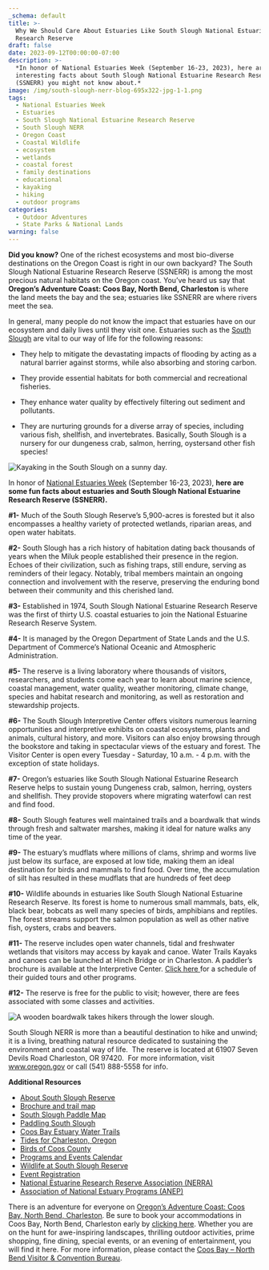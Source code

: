 ```yaml
---
_schema: default
title: >-
  Why We Should Care About Estuaries Like South Slough National Estuarine
  Research Reserve 
draft: false
date: 2023-09-12T00:00:00-07:00
description: >-
  *In honor of National Estuaries Week (September 16-23, 2023), here are some
  interesting facts about South Slough National Estuarine Research Reserve
  (SSNERR) you might not know about.*
image: /img/south-slough-nerr-blog-695x322-jpg-1-1.png
tags:
  - National Estuaries Week
  - Estuaries
  - South Slough National Estuarine Research Reserve
  - South Slough NERR
  - Oregon Coast
  - Coastal Wildlife
  - ecosystem
  - wetlands
  - coastal forest
  - family destinations
  - educational
  - kayaking
  - hiking
  - outdoor programs
categories:
  - Outdoor Adventures
  - State Parks & National Lands
warning: false
---
```

**Did you know?**&nbsp;One of the richest ecosystems and most bio-diverse destinations on the Oregon Coast is right in our own backyard? The South Slough National Estuarine Research Reserve (SSNERR) is among the most precious natural habitats on the Oregon coast. You’ve heard us say that **Oregon’s Adventure Coast: Coos Bay, North Bend, Charleston** is where the land meets the bay and the sea; estuaries like SSNERR are where rivers meet the sea.&nbsp;

In general, many people do not know the impact that estuaries have on our ecosystem and daily lives until they visit one. Estuaries such as the <a target="_blank" rel="noopener" href="https://www.oregon.gov/dsl/ss/pages/about.aspx">South Slough</a> are vital to our way of life for the following reasons:&nbsp;

* They help to mitigate the devastating impacts of flooding by acting as a natural barrier against storms, while also absorbing and storing carbon.&nbsp;

* They provide essential habitats for both commercial and recreational fisheries.&nbsp;

* They enhance water quality by effectively filtering out sediment and pollutants.

* They are nurturing grounds for a diverse array of species, including various fish, shellfish, and invertebrates. Basically, South Slough is a nursery for our dungeness crab, salmon, herring, oystersand other fish species!

![Kayaking in the South Slough on a sunny day.](/img/kayaking-on-a-sunny-day.jpg "Kayaking in the South Slough on a sunny day.")

In honor of <a target="_blank" rel="noopener" href="https://estuaries.org/get-involved/national-estuaries-week/">National Estuaries Week</a> (September 16-23, 2023), **here are some fun facts about estuaries and South Slough National Estuarine Research Reserve (SSNERR).**&nbsp;

**\#1-** Much of the South Slough Reserve’s 5,900-acres is forested but it also encompasses a healthy variety of protected wetlands, riparian areas, and open water habitats.&nbsp;

**\#2-** South Slough has a rich history of habitation dating back thousands of years when the Miluk people established their presence in the region. Echoes of their civilization, such as fishing traps, still endure, serving as reminders of their legacy. Notably, tribal members maintain an ongoing connection and involvement with the reserve, preserving the enduring bond between their community and this cherished land.

**\#3-** Established in 1974, South Slough National Estuarine Research Reserve was the first of thirty U.S. coastal estuaries to join the National Estuarine Research Reserve System.

**\#4-** It is managed by the Oregon Department of State Lands and the U.S. Department of Commerce’s National Oceanic and Atmospheric Administration.

**\#5-** The reserve is a living laboratory where thousands of visitors, researchers, and students come each year to learn about marine science, coastal management, water quality, weather monitoring, climate change, species and habitat research and monitoring, as well as restoration and stewardship projects.&nbsp;

**\#6-** The South Slough Interpretive Center offers visitors numerous learning opportunities and interpretive exhibits on coastal ecosystems, plants and animals, cultural history, and more. Visitors can also enjoy browsing through the bookstore and taking in spectacular views of the estuary and forest. The Visitor Center is open every Tuesday - Saturday, 10 a.m. - 4 p.m. with the exception of state holidays.

**\#7-** Oregon’s estuaries like South Slough National Estuarine Research Reserve helps to sustain young Dungeness crab, salmon, herring, oysters and shellfish. They provide stopovers where migrating waterfowl can rest and find food.

**\#8-** South Slough features well maintained trails and a boardwalk that winds through fresh and saltwater marshes, making it ideal for nature walks any time of the year.&nbsp;

**\#9-** The estuary’s mudflats where millions of clams, shrimp and worms live just below its surface, are exposed at low tide, making them an ideal destination for birds and mammals to find food. Over time, the accumulation of silt has resulted in these mudflats that are hundreds of feet deep&nbsp;

**\#10-** Wildlife abounds in estuaries like South Slough National Estuarine Research Reserve. Its forest is home to numerous small mammals, bats, elk, black bear, bobcats as well many species of birds, amphibians and reptiles. The forest streams support the salmon population as well as other native fish, oysters, crabs and beavers.&nbsp;

**\#11-** The reserve includes open water channels, tidal and freshwater wetlands that visitors may access by kayak and canoe. Water Trails Kayaks and canoes can be launched at Hinch Bridge or in Charleston. A paddler’s brochure is available at the Interpretive Center. [<u>Click here </u>](http://www.oregon.gov/dsl/SS/Pages/CommunityClassReg.aspx)for a schedule of their guided tours and other programs.&nbsp;

**\#12-** The reserve is free for the public to visit; however, there are fees associated with some classes and activities.&nbsp;

![A wooden boardwalk takes hikers through the lower slough.](/img/south-slough-walkway.jpg "A wooden boardwalk takes hikers through the lower slough")

South Slough NERR is more than a beautiful destination to hike and unwind; it is a living, breathing natural resource dedicated to sustaining the environment and coastal way of life.&nbsp; The reserve is located at 61907 Seven Devils Road Charleston, OR 97420.&nbsp; For more information, visit [<u>www.oregon.gov</u>](http://www.oregon.gov/dsl/SSNERR/Pages/index.aspx) or call (541) 888-5558 for info.

**Additional Resources**

* [<u>About South Slough Reserve</u>](https://www.oregon.gov/dsl/SS/Documents/SouthSloughReserve_OnePager.pdf)
* [<u>Brochure and trail map</u>](https://www.oregon.gov/dsl/SS/Documents/south_slough_brochure_0415.pdf)
* [<u>South Slough Paddle Map</u>](https://www.oregon.gov/dsl/SS/Documents/PaddleMap_NorthSouth.pdf)
* [<u>Paddling South Slough</u>](https://www.oregon.gov/dsl/SS/Documents/Paddling%20South%20Slough.pdf)
* [<u>Coos Bay Estuary Water Trails</u>](https://www.oregon.gov/dsl/SS/documents/CoosBayEstuary_waterTrails_brochure.pdf)
* [<u>Tides for Charleston, Oregon</u>](https://tidesandcurrents.noaa.gov/noaatidepredictions.html?id=9432780&amp;legacy=1)
* [<u>Birds of Coos County</u>](https://www.oregon.gov/dsl/SS/Documents/birdsofCoosCounty.pdf)
* [<u>Programs and Events Calendar</u>](https://www.oregon.gov/dsl/SS/Documents/Calendar.pdf)
* [<u>Wildlife at South Slough Reserve</u>](https://storymaps.arcgis.com/stories/6973b6879c83464eb186cf3159e06853)
* [<u>Event Registration</u>](https://www.oregon.gov/dsl/SS/Pages/CommunityClassReg.aspx)
* [<u>National Estuarine Research Reserve Association (NERRA)</u>](https://www.nerra.org/)&nbsp;
* [<u>Association of National Estuary Programs (ANEP)</u>](https://nationalestuaries.org/)

There is an adventure for everyone on [<u>Oregon’s Adventure Coast: Coos Bay, North Bend, Charleston</u>](https://oregonsadventurecoast.netlify.com/adventures/). Be sure to book your accommodations in Coos Bay, North Bend, Charleston early by [<u>clicking here</u>](https://www.oregonsadventurecoast.com/lodging/?utm_source=events-march-2022&amp;utm_medium=mailchimp&amp;utm_campaign=+cbnb-newsletter). Whether you are on the hunt for awe-inspiring landscapes, thrilling outdoor activities, prime shopping, fine dining, special events, or an evening of entertainment, you will find it here. For more information, please contact the [<u>Coos Bay – North Bend Visitor &amp; Convention Bureau</u>](https://oregonsadventurecoast.netlify.com/contact/).